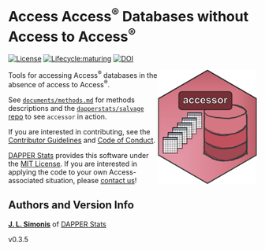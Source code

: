 # Access Access<sup>&reg;</sup> Databases without Access to Access<sup>&reg;</sup>

[![License](https://img.shields.io/badge/license-MIT-blue.svg)](https://opensource.org/licenses/MIT)
[![Lifecycle:maturing](https://img.shields.io/badge/lifecycle-maturing-blue.svg)](https://www.tidyverse.org/lifecycle/#maturing)
[![DOI](https://zenodo.org/badge/DOI/10.5281/zenodo.3611911.svg)](https://doi.org/10.5281/zenodo.3611911)

<img src="imgs/logo.png" width="200px" align="right">

Tools for accessing Access<sup>&reg;</sup> databases in the absence of access to Access<sup>&reg;</sup>.

See [`documents/methods.md`](https://github.com/dapperstats/salvage/blob/master/documents/methods.md) for methods descriptions and the [`dapperstats/salvage` repo](https://github.com/dapperstats/salvage/) to see `accessor` in action.

If you are interested in contributing, see the [Contributor Guidelines](https://github.com/dapperstats/salvage/blob/master/CONTRIBUTING.md) and [Code of Conduct](https://github.com/dapperstats/salvage/blob/master/CODE_OF_CONDUCT.md).

[DAPPER Stats](https://www.dapperstats.com) provides this software under the [MIT License](https://opensource.org/licenses/MIT). If you are interested in applying the code to your own Access-associated situation, please [contact us](https://www.dapperstats.com/contact/)!

## Authors and Version Info

[**J. L. Simonis**](https://orcid.org/0000-0001-9798-0460) of [DAPPER Stats](https://www.dapperstats.com)

v0.3.5